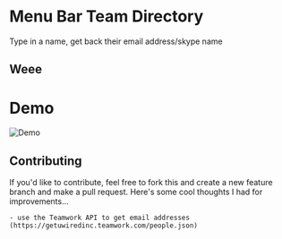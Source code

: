 # Menu Bar Team Directory

Type in a name, get back their email address/skype name

## Weee

# Demo

<img src="https://dl.dropboxusercontent.com/s/u0ijszcgjemj3h0/AA07818F-10A5-46FC-9E4B-E83784F6C7DA-995-0000216437A3F808.gif?dl=0" alt="Demo">

## Contributing

If you'd like to contribute, feel free to fork this and create a new feature branch and make a pull request. Here's some cool thoughts I had for improvements...

    - use the Teamwork API to get email addresses (https://getuwiredinc.teamwork.com/people.json)       

